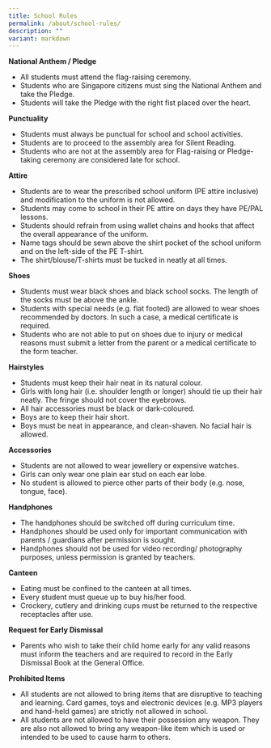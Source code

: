 ```yaml
---
title: School Rules
permalink: /about/school-rules/
description: ""
variant: markdown
---
```

<p><strong>National Anthem / Pledge</strong></p>
<ul>
<li>All students must attend the flag-raising ceremony.</li>
<li>Students who are Singapore citizens must sing the National Anthem and take the Pledge.</li>
<li>Students will take the Pledge with the right fist placed over the heart.</li>
</ul>
<p><strong>Punctuality</strong></p>
<ul>
<li>Students must always be punctual for school and school activities.</li>
<li>Students are to proceed to the assembly area for Silent Reading.</li>
<li>Students who are not at the assembly area for Flag-raising or Pledge-taking ceremony are considered late for school.</li>
</ul>
<p><strong>Attire</strong></p>
<ul>
<li>Students are to wear the prescribed school uniform (PE attire inclusive) and modification to the uniform is not allowed.</li>
<li>Students may come to school in their PE attire on days they have PE/PAL lessons.</li>
<li>Students should refrain from using wallet chains and hooks that affect the overall appearance of the uniform.</li>
<li>Name tags should be sewn above the shirt pocket of the school uniform and on the left-side of the PE T-shirt.</li>
<li>The shirt/blouse/T-shirts must be tucked in neatly at all times.</li>
</ul>
<p><strong>Shoes</strong></p>
<ul>
<li>Students must wear black shoes and black school socks. The length of the socks must be above the ankle.</li>
<li>Students with special needs (e.g. flat footed) are allowed to wear shoes recommended by doctors. In such a case, a medical certificate is required.</li>
<li>Students who are not able to put on shoes due to injury or medical reasons must submit a letter from the parent or a medical certificate to the form teacher.</li>
</ul>
<p><strong>Hairstyles</strong></p>
<ul>
<li>Students must keep their hair neat in its natural colour.</li>
<li>Girls with long hair (i.e. shoulder length or longer) should tie up their hair neatly. The fringe should not cover the eyebrows.</li>
<li>All hair accessories must be black or dark-coloured.</li>
<li>Boys are to keep their hair short.</li>
<li>Boys must be neat in appearance, and clean-shaven. No facial hair is allowed.</li>
</ul>
<p><strong>Accessories</strong></p>
<ul>
<li>Students are not allowed to wear jewellery or expensive watches.</li>
<li>Girls can only wear one plain ear stud on each ear lobe.</li>
<li>No student is allowed to pierce other parts of their body (e.g. nose, tongue, face).</li>
</ul>
<p><strong>Handphones</strong></p>
<ul>
<li>The handphones should be switched off during curriculum time.</li>
<li>Handphones should be used only for important communication with parents / guardians after permission is sought.</li>
<li>Handphones should not be used for video recording/ photography purposes, unless permission is granted by teachers.</li>
</ul>
<p><strong>Canteen</strong></p>
<ul>
<li>Eating must be confined to the canteen at all times.</li>
<li>Every student must queue up to buy his/her food.</li>
<li>Crockery, cutlery and drinking cups must be returned to the respective receptacles after use.</li>
</ul>
<p><strong>Request for Early Dismissal</strong></p>
<ul>
<li>Parents who wish to take their child home early for any valid reasons must inform the teachers and are required to record in the Early Dismissal Book at the General Office.</li>
</ul>
<p><strong>Prohibited Items</strong></p>
<ul>
<li>All students are not allowed to bring items that are disruptive to teaching and learning. Card games, toys and electronic devices (e.g. MP3 players and hand-held games) are strictly not allowed in school.</li>
<li>All students are not allowed to have their possession any weapon. They are also not allowed to bring any weapon-like item which is used or intended to be used to cause harm to others.</li>
</ul>